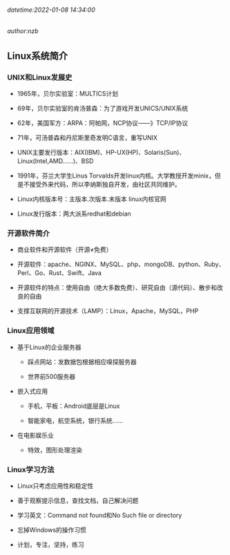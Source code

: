###### datetime:2022-01-08 14:34:00

###### author:nzb

## Linux系统简介

### UNIX和Linux发展史

* 1965年，贝尔实验室：MULTICS计划

*  69年，贝尔实验室的肯汤普森：为了游戏开发UNICS/UNIX系统

*  62年，美国军方：ARPA：阿帕网，NCP协议——》TCP/IP协议

*  71年，可汤普森和丹尼斯里奇发明C语言，重写UNIX

*  UNIX主要发行版本：AIX(IBM)、HP-UX(HP)、Solaris(Sun)、Linux(Intel,AMD……)、BSD

*  1991年，芬兰大学生Linus Torvalds开发linux内核。大学教授开发minix，但是不接受外来代码，所以李纳斯独自开发，由社区共同维护。

*  Linux内核版本号：主版本.次版本.末版本 linux内核官网

*  Linux发行版本：两大派系redhat和debian

### 开源软件简介

* 商业软件和开源软件（开源≠免费）

*  开源软件：apache、NGINX、MySQL、php、mongoDB、python、Ruby、Perl、Go、Rust、Swift、Java

*  开源软件的特点：使用自由（绝大多数免费）、研究自由（源代码）、散步和改良的自由

*  支撑互联网的开源技术（LAMP）：Linux，Apache，MySQL，PHP

### Linux应用领域

* 基于Linux的企业服务器

    * 踩点网站：发数据包根据相应嗅探服务器

    * 世界前500服务器

* 嵌入式应用

    * 手机，平板：Android底层是Linux

    * 智能家电，航空系统，银行系统……

* 在电影娱乐业

    * 特效，图形处理渲染

### Linux学习方法

*  Linux只考虑应用性和稳定性

*  善于观察提示信息，查找文档，自己解决问题

*  学习英文：Command not found和No Such file or directory

*  忘掉Windows的操作习惯

*  计划，专注，坚持，练习
